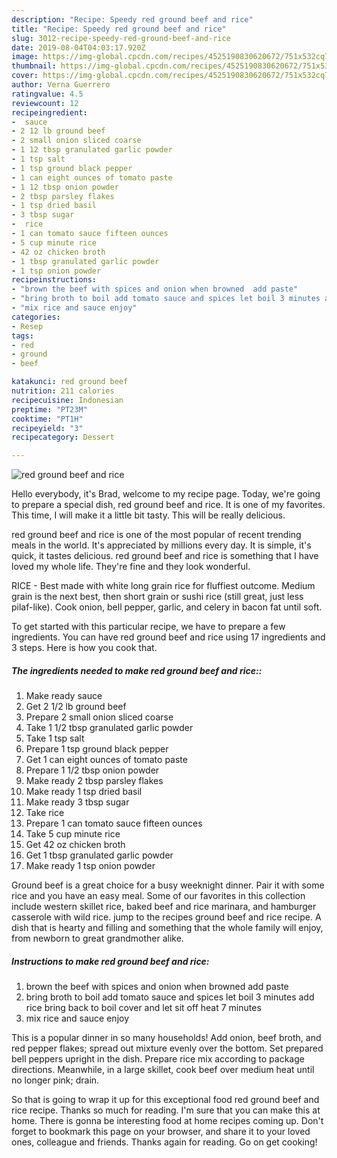 ```yaml
---
description: "Recipe: Speedy red ground beef and rice"
title: "Recipe: Speedy red ground beef and rice"
slug: 3012-recipe-speedy-red-ground-beef-and-rice
date: 2019-08-04T04:03:17.920Z
image: https://img-global.cpcdn.com/recipes/4525190830620672/751x532cq70/red-ground-beef-and-rice-recipe-main-photo.jpg
thumbnail: https://img-global.cpcdn.com/recipes/4525190830620672/751x532cq70/red-ground-beef-and-rice-recipe-main-photo.jpg
cover: https://img-global.cpcdn.com/recipes/4525190830620672/751x532cq70/red-ground-beef-and-rice-recipe-main-photo.jpg
author: Verna Guerrero
ratingvalue: 4.5
reviewcount: 12
recipeingredient:
-  sauce
- 2 12 lb ground beef
- 2 small onion sliced coarse
- 1 12 tbsp granulated garlic powder
- 1 tsp salt
- 1 tsp ground black pepper
- 1 can eight ounces of tomato paste
- 1 12 tbsp onion powder
- 2 tbsp parsley flakes
- 1 tsp dried basil
- 3 tbsp sugar
-  rice
- 1 can tomato sauce fifteen ounces
- 5 cup minute rice
- 42 oz chicken broth
- 1 tbsp granulated garlic powder
- 1 tsp onion powder
recipeinstructions:
- "brown the beef with spices and onion when browned  add paste"
- "bring broth to boil add tomato sauce and spices let boil 3 minutes add rice bring back to boil cover and let sit off heat 7 minutes"
- "mix rice and sauce enjoy"
categories:
- Resep
tags:
- red
- ground
- beef

katakunci: red ground beef
nutrition: 211 calories
recipecuisine: Indonesian
preptime: "PT23M"
cooktime: "PT1H"
recipeyield: "3"
recipecategory: Dessert

---
```



![red ground beef and rice](https://img-global.cpcdn.com/recipes/4525190830620672/751x532cq70/red-ground-beef-and-rice-recipe-main-photo.jpg)

Hello everybody, it's Brad, welcome to my recipe page. Today, we're going to prepare a special dish, red ground beef and rice. It is one of my favorites. This time, I will make it a little bit tasty. This will be really delicious.

red ground beef and rice is one of the most popular of recent trending meals in the world. It's appreciated by millions every day. It is simple, it's quick, it tastes delicious. red ground beef and rice is something that I have loved my whole life. They're fine and they look wonderful.

RICE - Best made with white long grain rice for fluffiest outcome. Medium grain is the next best, then short grain or sushi rice (still great, just less pilaf-like). Cook onion, bell pepper, garlic, and celery in bacon fat until soft.


To get started with this particular recipe, we have to prepare a few ingredients. You can have red ground beef and rice using 17 ingredients and 3 steps. Here is how you cook that.

##### The ingredients needed to make red ground beef and rice::

1. Make ready  sauce
1. Get 2 1/2 lb ground beef
1. Prepare 2 small onion sliced coarse
1. Take 1 1/2 tbsp granulated garlic powder
1. Take 1 tsp salt
1. Prepare 1 tsp ground black pepper
1. Get 1 can eight ounces of tomato paste
1. Prepare 1 1/2 tbsp onion powder
1. Make ready 2 tbsp parsley flakes
1. Make ready 1 tsp dried basil
1. Make ready 3 tbsp sugar
1. Take  rice
1. Prepare 1 can tomato sauce fifteen ounces
1. Take 5 cup minute rice
1. Get 42 oz chicken broth
1. Get 1 tbsp granulated garlic powder
1. Make ready 1 tsp onion powder


Ground beef is a great choice for a busy weeknight dinner. Pair it with some rice and you have an easy meal. Some of our favorites in this collection include western skillet rice, baked beef and rice marinara, and hamburger casserole with wild rice. jump to the recipes ground beef and rice recipe. A dish that is hearty and filling and something that the whole family will enjoy, from newborn to great grandmother alike. 

##### Instructions to make red ground beef and rice:

1. brown the beef with spices and onion when browned  add paste
1. bring broth to boil add tomato sauce and spices let boil 3 minutes add rice bring back to boil cover and let sit off heat 7 minutes
1. mix rice and sauce enjoy


This is a popular dinner in so many households! Add onion, beef broth, and red pepper flakes; spread out mixture evenly over the bottom. Set prepared bell peppers upright in the dish. Prepare rice mix according to package directions. Meanwhile, in a large skillet, cook beef over medium heat until no longer pink; drain. 

So that is going to wrap it up for this exceptional food red ground beef and rice recipe. Thanks so much for reading. I'm sure that you can make this at home. There is gonna be interesting food at home recipes coming up. Don't forget to bookmark this page on your browser, and share it to your loved ones, colleague and friends. Thanks again for reading. Go on get cooking!
